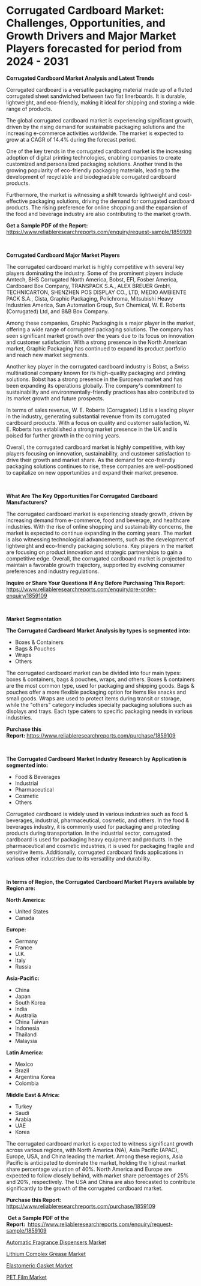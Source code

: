 <p><h1>Corrugated Cardboard Market: Challenges, Opportunities, and Growth Drivers and Major Market Players forecasted for period from 2024 - 2031</h1></p><p><strong>Corrugated Cardboard Market Analysis and Latest Trends</strong></p>
<p><p>Corrugated cardboard is a versatile packaging material made up of a fluted corrugated sheet sandwiched between two flat linerboards. It is durable, lightweight, and eco-friendly, making it ideal for shipping and storing a wide range of products. </p><p>The global corrugated cardboard market is experiencing significant growth, driven by the rising demand for sustainable packaging solutions and the increasing e-commerce activities worldwide. The market is expected to grow at a CAGR of 14.4% during the forecast period.</p><p>One of the key trends in the corrugated cardboard market is the increasing adoption of digital printing technologies, enabling companies to create customized and personalized packaging solutions. Another trend is the growing popularity of eco-friendly packaging materials, leading to the development of recyclable and biodegradable corrugated cardboard products.</p><p>Furthermore, the market is witnessing a shift towards lightweight and cost-effective packaging solutions, driving the demand for corrugated cardboard products. The rising preference for online shopping and the expansion of the food and beverage industry are also contributing to the market growth.</p></p>
<p><strong>Get a Sample PDF of the Report:&nbsp;</strong> <a href="https://www.reliableresearchreports.com/enquiry/request-sample/1859109">https://www.reliableresearchreports.com/enquiry/request-sample/1859109</a></p>
<p>&nbsp;</p>
<p><strong>Corrugated Cardboard Major Market Players</strong></p>
<p><p>The corrugated cardboard market is highly competitive with several key players dominating the industry. Some of the prominent players include Amtech, BHS Corrugated North America, Bobst, EFI, Fosber America, Cardboard Box Company, TRANSPACK S.A., ALEX BREUER GmbH, TECHNICARTON, SHENZHEN POS DISPLAY CO., LTD, MEDIO AMBIENTE PACK S.A., Cista, Graphic Packaging, Polichroma, Mitsubishi Heavy Industries America, Sun Automation Group, Sun Chemical, W. E. Roberts (Corrugated) Ltd, and B&B Box Company.</p><p>Among these companies, Graphic Packaging is a major player in the market, offering a wide range of corrugated packaging solutions. The company has seen significant market growth over the years due to its focus on innovation and customer satisfaction. With a strong presence in the North American market, Graphic Packaging has continued to expand its product portfolio and reach new market segments.</p><p>Another key player in the corrugated cardboard industry is Bobst, a Swiss multinational company known for its high-quality packaging and printing solutions. Bobst has a strong presence in the European market and has been expanding its operations globally. The company's commitment to sustainability and environmentally-friendly practices has also contributed to its market growth and future prospects.</p><p>In terms of sales revenue, W. E. Roberts (Corrugated) Ltd is a leading player in the industry, generating substantial revenue from its corrugated cardboard products. With a focus on quality and customer satisfaction, W. E. Roberts has established a strong market presence in the UK and is poised for further growth in the coming years.</p><p>Overall, the corrugated cardboard market is highly competitive, with key players focusing on innovation, sustainability, and customer satisfaction to drive their growth and market share. As the demand for eco-friendly packaging solutions continues to rise, these companies are well-positioned to capitalize on new opportunities and expand their market presence.</p></p>
<p>&nbsp;</p>
<p><strong>What Are The Key Opportunities For Corrugated Cardboard Manufacturers?</strong></p>
<p><p>The corrugated cardboard market is experiencing steady growth, driven by increasing demand from e-commerce, food and beverage, and healthcare industries. With the rise of online shopping and sustainability concerns, the market is expected to continue expanding in the coming years. The market is also witnessing technological advancements, such as the development of lightweight and eco-friendly packaging solutions. Key players in the market are focusing on product innovation and strategic partnerships to gain a competitive edge. Overall, the corrugated cardboard market is projected to maintain a favorable growth trajectory, supported by evolving consumer preferences and industry regulations.</p></p>
<p><strong>Inquire or Share Your Questions If Any Before Purchasing This Report:</strong> <a href="https://www.reliableresearchreports.com/enquiry/pre-order-enquiry/1859109">https://www.reliableresearchreports.com/enquiry/pre-order-enquiry/1859109</a></p>
<p>&nbsp;</p>
<p><strong>Market Segmentation</strong></p>
<p><strong>The Corrugated Cardboard Market Analysis by types is segmented into:</strong></p>
<p><ul><li>Boxes & Containers</li><li>Bags & Pouches</li><li>Wraps</li><li>Others</li></ul></p>
<p><p>The corrugated cardboard market can be divided into four main types: boxes & containers, bags & pouches, wraps, and others. Boxes & containers are the most common type, used for packaging and shipping goods. Bags & pouches offer a more flexible packaging option for items like snacks and small goods. Wraps are used to protect items during transit or storage, while the "others" category includes specialty packaging solutions such as displays and trays. Each type caters to specific packaging needs in various industries.</p></p>
<p><strong>Purchase this Report:&nbsp;</strong><a href="https://www.reliableresearchreports.com/purchase/1859109">https://www.reliableresearchreports.com/purchase/1859109</a></p>
<p>&nbsp;</p>
<p><strong>The Corrugated Cardboard Market Industry Research by Application is segmented into:</strong></p>
<p><ul><li>Food & Beverages</li><li>Industrial</li><li>Pharmaceutical</li><li>Cosmetic</li><li>Others</li></ul></p>
<p><p>Corrugated cardboard is widely used in various industries such as food & beverages, industrial, pharmaceutical, cosmetic, and others. In the food & beverages industry, it is commonly used for packaging and protecting products during transportation. In the industrial sector, corrugated cardboard is used for packaging heavy equipment and products. In the pharmaceutical and cosmetic industries, it is used for packaging fragile and sensitive items. Additionally, corrugated cardboard finds applications in various other industries due to its versatility and durability.</p></p>
<p>&nbsp;</p>
<p><strong>In terms of Region, the Corrugated Cardboard Market Players available by Region are:</strong></p>
<p>
    <p> <strong> North America: </strong>
        <ul>
            <li>United States</li>
            <li>Canada</li>
        </ul>
        </p> 
    <p> <strong> Europe: </strong>
        <ul>
            <li>Germany</li>
            <li>France</li>
            <li>U.K.</li>
            <li>Italy</li>
            <li>Russia</li>
        </ul>
        </p> 
    <p> <strong> Asia-Pacific: </strong>
        <ul>
            <li>China</li>
            <li>Japan</li>
            <li>South Korea</li>
            <li>India</li>
            <li>Australia</li>
            <li>China Taiwan</li>
            <li>Indonesia</li>
            <li>Thailand</li>
            <li>Malaysia</li>
        </ul>
        </p> 
    <p> <strong> Latin America: </strong>
        <ul>
            <li>Mexico</li>
            <li>Brazil</li>
            <li>Argentina Korea</li>
            <li>Colombia</li>
        </ul>
        </p> 
    <p> <strong> Middle East & Africa: </strong>
        <ul>
            <li>Turkey</li>
            <li>Saudi</li>
            <li>Arabia</li>
            <li>UAE</li>
            <li>Korea</li>
        </ul>
    </p>
    </p>
<p><p>The corrugated cardboard market is expected to witness significant growth across various regions, with North America (NA), Asia Pacific (APAC), Europe, USA, and China leading the market. Among these regions, Asia Pacific is anticipated to dominate the market, holding the highest market share percentage valuation of 40%. North America and Europe are expected to follow closely behind, with market share percentages of 25% and 20%, respectively. The USA and China are also forecasted to contribute significantly to the growth of the corrugated cardboard market.</p></p>
<p><strong>Purchase this Report: </strong><a href="https://www.reliableresearchreports.com/purchase/1859109">https://www.reliableresearchreports.com/purchase/1859109</a></p>
<p>&nbsp;<strong>Get a Sample PDF of the Report:&nbsp;&nbsp;</strong><a href="https://www.reliableresearchreports.com/enquiry/request-sample/1859109">https://www.reliableresearchreports.com/enquiry/request-sample/1859109</a></p>
<p><strong></strong></p>
<p><p><a href="https://view.publitas.com/reportprime-1/automatic-fragrance-dispensers-market-research-report-provides-thorough-industry-overview-which-offers-an-in-depth-analysis-of-product-trends-and-new-market-divisions/">Automatic Fragrance Dispensers Market</a></p><p><a href="https://spotless-saver-8fd.notion.site/Lithium-Complex-Grease-Market-Provides-a-Comprehensive-Analysis-Including-a-Macro-Overview-of-the-Ma-6fbb588c7ef34b72be92fedfc8cccc56">Lithium Complex Grease Market</a></p><p><a href="https://github.com/nathandecarvalho/Market-Research-Report-List-2/blob/main/elastomeric-gasket-market.md">Elastomeric Gasket Market</a></p><p><a href="https://github.com/julyju69/Market-Research-Report-List-2/blob/main/pet-film-market.md">PET Film Market</a></p></p>